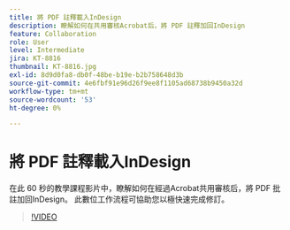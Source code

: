 ```yaml
---
title: 將 PDF 註釋載入InDesign
description: 瞭解如何在共用審核Acrobat后，將 PDF 註釋加回InDesign
feature: Collaboration
role: User
level: Intermediate
jira: KT-8816
thumbnail: KT-8816.jpg
exl-id: 8d9d0fa8-db0f-48be-b19e-b2b758648d3b
source-git-commit: 4e6fbf91e96d26f9ee8f1105ad68738b9450a32d
workflow-type: tm+mt
source-wordcount: '53'
ht-degree: 0%

---
```


# 將 PDF 註釋載入InDesign

在此 60 秒的教學課程影片中，瞭解如何在經過Acrobat共用審核后，將 PDF 批註加回InDesign。 此數位工作流程可協助您以極快速完成修訂。

>[!VIDEO](https://video.tv.adobe.com/v/336907?quality=12&learn=on&hidetitle=true)
